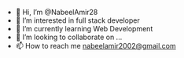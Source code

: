 - 👋 Hi, I’m @NabeelAmir28
- 👀 I’m interested in full stack developer
- 🌱 I’m currently learning Web Development
- 💞️ I’m looking to collaborate on ...
- 📫 How to reach me nabeelamir2002@gmail.com

<!---
NabeelAmir28/NabeelAmir28 is a ✨ special ✨ repository because its `README.md` (this file) appears on your GitHub profile.
You can click the Preview link to take a look at your changes.
--->
